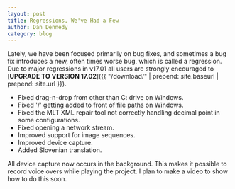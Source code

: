 ```yaml
---
layout: post
title: Regressions, We've Had a Few
author: Dan Dennedy
category: blog
---
```

Lately, we have been focused primarily on bug fixes, and sometimes a bug fix
introduces a new, often times worse bug, which is called a regression. Due to
major regressions in v17.01 all users are strongly encouraged to  
[**UPGRADE TO VERSION 17.02**]({{ "/download/" | prepend: site.baseurl | prepend: site.url }}).

* Fixed drag-n-drop from other than C: drive on Windows.
* Fixed '/' getting added to front of file paths on Windows.
* Fixed the MLT XML repair tool not correctly handling decimal point in some
  configurations.
* Fixed opening a network stream.
* Improved support for image sequences.
* Improved device capture.
* Added Slovenian translation.

All device capture now occurs in the background. This makes it possible to record
voice overs while playing the project. I plan to make a video to show how to do
this soon.
